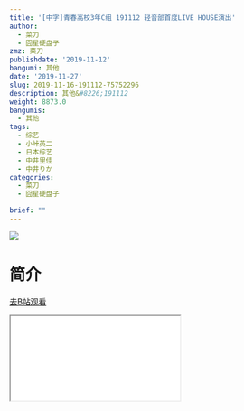 ```yaml
---
title: '[中字]青春高校3年C组 191112 轻音部首度LIVE HOUSE演出'
author:
  - 菜刀
  - 囧星硬盘子
zmz: 菜刀
publishdate: '2019-11-12'
bangumi: 其他
date: '2019-11-27'
slug: 2019-11-16-191112-75752296
description: 其他&#8226;191112
weight: 8873.0
bangumis:
  - 其他
tags:
  - 综艺
  - 小峠英二
  - 日本综艺
  - 中井里佳
  - 中井りか
categories:
  - 菜刀
  - 囧星硬盘子

brief: ""
---
```

![](https://raw.githubusercontent.com/tcgriffith/owaraisite/master/static/tmpimg/59ba89fe1ed9b5fb5bee37935f3f14b2bb34faaf.jpg.480.jpg)
# 简介  
  

[去B站观看](https://www.bilibili.com/video/av75752296/)
<div class ="resp-container"><iframe class="testiframe" src="//player.bilibili.com/player.html?aid=75752296"", scrolling="no", allowfullscreen="true" > </iframe></div> 
